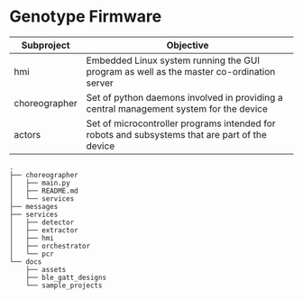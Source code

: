 # Genotype Firmware
| Subproject    | Objective                                                                                      |
|---------------|------------------------------------------------------------------------------------------------|
| hmi           | Embedded Linux system running the GUI program as well as the master co-ordination server       |
| choreographer | Set of python daemons involved in providing a central management system for the device         |
| actors        | Set of microcontroller programs intended for robots and subsystems that are part of the device |

```
.
├── choreographer
│   ├── main.py
│   ├── README.md
│   └── services
├── messages
├── services
│   ├── detector
│   ├── extractor
│   ├── hmi
│   ├── orchestrator
│   └── pcr
└── docs
    ├── assets
    ├── ble_gatt_designs
    └── sample_projects
```
